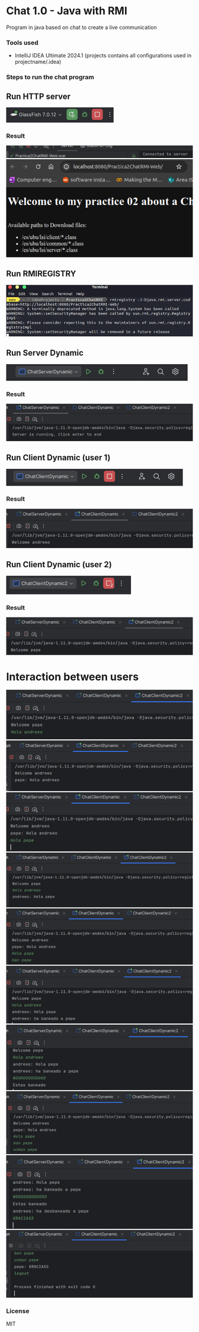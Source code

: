 # Chat 1.0 - Java with RMI

Program in java based on chat to create a live communication

### Tools used
- IntelliJ IDEA Ultimate 2024.1 (projects contains all configurations used in projectname/.idea)

### Steps to run the chat program

## Run HTTP server
![Cover Image](./images-readme/step1_run_web_server.png)
### Result
![Cover Image](./images-readme/step1_show_running.png)
![Cover Image](./images-readme/step1_zopen_browser.png)

## Run RMIREGISTRY
![Cover Image](./images-readme/step2_run_rmiregistry.png)

## Run Server Dynamic
![Cover Image](./images-readme/step3_run_serverdynamic.png)
### Result
![Cover Image](./images-readme/step3_show_running_serverdynamic.png)

## Run Client Dynamic (user 1)
![Cover Image](./images-readme/step4_run_clientdynamic1.png)
### Result
![Cover Image](./images-readme/step4_show_running_clientdynamic.png)

## Run Client Dynamic (user 2)
![Cover Image](./images-readme/step5_run_clientdynamic2.png)
### Result
![Cover Image](./images-readme/step5_show_running_clientdynamic2.png)

# Interaction between users
![Cover Image](./images-readme/interaction1.png)
![Cover Image](./images-readme/interaction2.png)
![Cover Image](./images-readme/interaction3.png)
![Cover Image](./images-readme/interaction4.png)
![Cover Image](./images-readme/interaction5.png)
![Cover Image](./images-readme/interaction6.png)
![Cover Image](./images-readme/interaction7.png)
![Cover Image](./images-readme/interaction8.png)
![Cover Image](./images-readme/interaction9.png)
![Cover Image](./images-readme/interaction10.png)

### License

MIT
